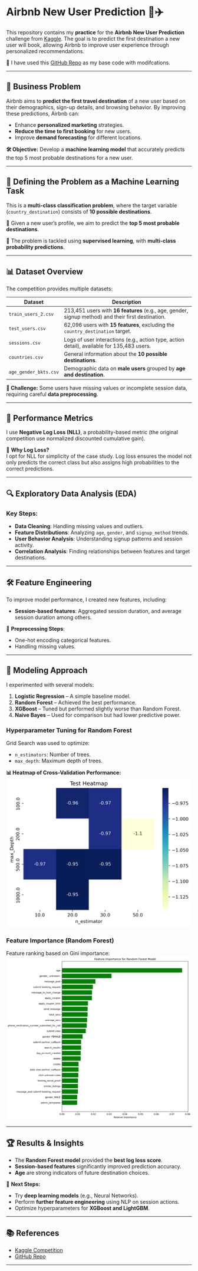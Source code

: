 # Airbnb New User Prediction 🏡✈️

This repository contains my **practice** for the **Airbnb New User Prediction** challenge from [Kaggle](https://www.kaggle.com/competitions/airbnb-recruiting-new-user-bookings). The goal is to predict the first destination a new user will book, allowing Airbnb to improve user experience through personalized recommendations.

🔹 I have used this [GitHub Repo](https://github.com/NamrataThakur/Airbnb-New-User-Prediction?source=post_page-----e26e712fe8d2--------------------------------) as my base code with modifcations. 

---

## 📌 Business Problem
Airbnb aims to **predict the first travel destination** of a new user based on their demographics, sign-up details, and browsing behavior. By improving these predictions, Airbnb can:
- Enhance **personalized marketing** strategies.
- **Reduce the time to first booking** for new users.
- Improve **demand forecasting** for different locations.

**🛠️ Objective:** Develop a **machine learning model** that accurately predicts the top 5 most probable destinations for a new user.

---

## 🎯 Defining the Problem as a Machine Learning Task
This is a **multi-class classification problem**, where the target variable (`country_destination`) consists of **10 possible destinations**. 

🔹 Given a new user’s profile, we aim to predict the **top 5 most probable destinations**.  

🔹 The problem is tackled using **supervised learning**, with **multi-class probability predictions**.

---

## 📊 Dataset Overview
The competition provides multiple datasets:

| **Dataset** | **Description** |
|------------|---------------|
| `train_users_2.csv` | 213,451 users with **16 features** (e.g., age, gender, signup method) and their first destination. |
| `test_users.csv` | 62,096 users with **15 features**, excluding the `country_destination` target. |
| `sessions.csv` | Logs of user interactions (e.g., action type, action detail), available for 135,483 users. |
| `countries.csv` | General information about the **10 possible destinations**. |
| `age_gender_bkts.csv` | Demographic data on **male users** grouped by **age and destination**. |

**🔹 Challenge:** Some users have missing values or incomplete session data, requiring careful **data preprocessing**.

---

## 📏 Performance Metrics
I use **Negative Log Loss (NLL)**, a probability-based metric (the original competition use normalized discounted cumulative gain). 

🔹 **Why Log Loss?**  
I opt for NLL for simplicity of the case study. Log loss ensures the model not only predicts the correct class but also assigns high probabilities to the correct predictions.

---

## 🔍 Exploratory Data Analysis (EDA)
### Key Steps:
- **Data Cleaning**: Handling missing values and outliers.
- **Feature Distributions**: Analyzing `age`, `gender`, and `signup_method` trends.
- **User Behavior Analysis**: Understanding signup patterns and session activity.
- **Correlation Analysis**: Finding relationships between features and target destinations.

---

## 🛠️ Feature Engineering
To improve model performance, I created new features, including:
- **Session-based features**: Aggregated session duration, and average session duration among others. 

🔹 **Preprocessing Steps**:
- One-hot encoding categorical features.
- Handling missing values.
  
---

## 🤖 Modeling Approach
I experimented with several models:
1. **Logistic Regression** – A simple baseline model.
2. **Random Forest** – Achieved the best performance.
3. **XGBoost** – Tuned but performed slightly worse than Random Forest.
4. **Naive Bayes** – Used for comparison but had lower predictive power.

### **Hyperparameter Tuning for Random Forest**
Grid Search was used to optimize:
- `n_estimators`: Number of trees.
- `max_depth`: Maximum depth of trees.

**📊 Heatmap of Cross-Validation Performance:**
![CV Heatmap](heat_map_rf.png)

### **Feature Importance (Random Forest)**
Feature ranking based on Gini importance:
![Feature Importance](feature_importance_rf.png)

---

## 🏆 Results & Insights
- The **Random Forest model** provided the **best log loss score**.
- **Session-based features** significantly improved prediction accuracy.
- **Age** are strong indicators of future destination choices.

🔹 **Next Steps:**
- Try **deep learning models** (e.g., Neural Networks).
- Perform **further feature engineering** using NLP on session actions.
- Optimize hyperparameters for **XGBoost and LightGBM**.

---

## 📚 References
- [Kaggle Competition](https://www.kaggle.com/competitions/airbnb-recruiting-new-user-bookings)
- [GitHub Repo](https://github.com/NamrataThakur/Airbnb-New-User-Prediction?source=post_page-----e26e712fe8d2--------------------------------)

---

